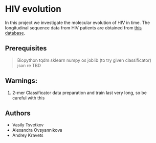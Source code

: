 # HIV evolution

In this project we investigate the molecular evolution of HIV in time. The longitudinal sequence data from HIV patients are obtained from [this database](https://hiv.biozentrum.unibas.ch).

## Prerequisites
> Biopython
> tqdm
> sklearn
> numpy
> os
> joblib (to try given classificator)
> json
> re
> TBD

## Warnings:
1) 2-mer Classificator data preparation and train last very long, so be careful with this

## Authors

- Vasily Tsvetkov
- Alexandra Ovsyannikova
- Andrey Kravets
